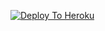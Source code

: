 [![Deploy To Heroku](https://www.herokucdn.com/deploy/button.svg)](https://heroku.com/deploy?template=https://github.com/CrazyMindd/txt_leech.git)
